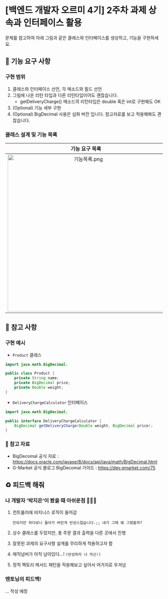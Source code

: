 # [백엔드 개발자 오르미 4기] 2주차 과제 상속과 인터페이스 활용 
문제를 참고하여 아래 그림과 같은 클래스와 인터페이스를 생성하고, 기능을 구현하세요.

## 🚀 기능 요구 사항 

### 구현 범위 
1. 클래스와 인터페이스 선언, 각 메소드와 필드 선언
2. 그림에 나온 리턴 타입과 다른 리턴타입이어도 괜찮습니다. 
    - getDeliveryCharge() 메소드의 리턴타입은 double 혹은 int로 구현해도 OK
3. (Optional) 기능 세부 구현 
4. (Optional) BigDecimal 사용은 심화 버전 입니다. 참고자료를 보고 적용해봐도 괜찮습니다.

### 클래스 설계 및 기능 목록 

|기능 요구 목록|클래스 다이어그램|
|:---:|:---:|
|<img width="500" alt="기능목록.png" src="https://github.com/www-author/java-ecommerce-service/assets/148677085/4ca07420-87af-4aa3-aa3c-d8a9a6fce60c">|<img width="400" alt="클래스다이어그램.png" src="https://github.com/www-author/java-ecommerce-service/assets/148677085/8e13cb29-ca23-4d2e-b8df-b564f4ba94d8">|

## 🌱 참고 사항 

### 구현 예시 
- `Product` 클래스

```java
import java.math.BigDecimal;

public class Product {
    private String name;
    private BigDecimal price;
    private Double weight;
}
```

- `DeliveryChargeCalculator` 인터페이스

```java
import java.math.BigDecimal;

public interface DeliveryChargeCalculator {
    BigDecimal getDeliveryCharge(Double weight, BigDecimal price);
}
```
### 🔗 참고 자료 
* BigDecomal 공식 자료 
 : https://docs.oracle.com/javase/8/docs/api/java/math/BigDecimal.html
* G-Market 공식 블로그 BigDecomal 가이드
 : https://dev.gmarket.com/75

## ♻️ 피드백 해줘 
### 나 개발자 '박지은'이 봤을 때 아쉬운점 👩🏻‍💻 
1. 컨트롤러에 비지니스 로직이 들어감

     ```안되지만 하다보니 들어가 버린게 반성스럽습니다.;; 내가 그때 왜 그랬을까? ```

2. 상수 클래스를 두었지만, 총 주문 결과 출력을 다른 곳에서 진행


3. 잘못된 과제의 요구사항 설계를 무리하게 적용하고자 함

4. 매직넘버가 아직 남아있다...! ```(반성하자 나 자신!)```

5. 정적 팩토리 메서드 패턴을 적용해보고 싶어서 어거지로 우겨넘

### 멘토님의 피드백! 

... 
작성 예정 
